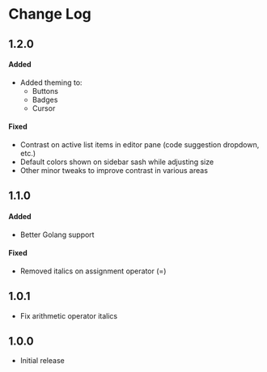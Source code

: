 # Change Log

## 1.2.0

#### Added

- Added theming to:
  - Buttons
  - Badges
  - Cursor

#### Fixed

- Contrast on active list items in editor pane (code suggestion dropdown, etc.)
- Default colors shown on sidebar sash while adjusting size
- Other minor tweaks to improve contrast in various areas

## 1.1.0

#### Added

- Better Golang support

#### Fixed

- Removed italics on assignment operator (=)

## 1.0.1

- Fix arithmetic operator italics

## 1.0.0

- Initial release
